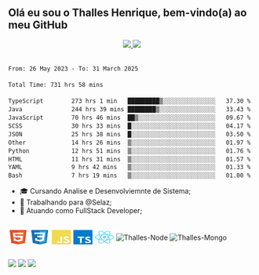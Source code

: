 ## Olá eu sou o Thalles Henrique, bem-vindo(a) ao meu GitHub

<div align="center">
  <a href="https://github.com/Thalles-HsA">
  <img height="180em" src="https://github-readme-stats.vercel.app/api?username=Thalles-HsA&show_icons=true&theme=radical&include_all_commits=true&count_private=true"/>
  <img height="180em" src="https://github-readme-stats.vercel.app/api/top-langs/?username=Thalles-HsA&exclude_repo=github-readme-stats,Pong,Freeway-JS&langs_count=5&theme=radical"/>
</div><br>
  
  <!--START_SECTION:waka-->

```txt
From: 26 May 2023 - To: 31 March 2025

Total Time: 731 hrs 58 mins

TypeScript        273 hrs 1 min   █████████▒░░░░░░░░░░░░░░░   37.30 %
Java              244 hrs 39 mins ████████▒░░░░░░░░░░░░░░░░   33.43 %
JavaScript        70 hrs 46 mins  ██▒░░░░░░░░░░░░░░░░░░░░░░   09.67 %
SCSS              30 hrs 33 mins  █░░░░░░░░░░░░░░░░░░░░░░░░   04.17 %
JSON              25 hrs 38 mins  █░░░░░░░░░░░░░░░░░░░░░░░░   03.50 %
Other             14 hrs 26 mins  ▒░░░░░░░░░░░░░░░░░░░░░░░░   01.97 %
Python            12 hrs 51 mins  ▒░░░░░░░░░░░░░░░░░░░░░░░░   01.76 %
HTML              11 hrs 31 mins  ▒░░░░░░░░░░░░░░░░░░░░░░░░   01.57 %
YAML              9 hrs 42 mins   ▒░░░░░░░░░░░░░░░░░░░░░░░░   01.33 %
Bash              7 hrs 19 mins   ▒░░░░░░░░░░░░░░░░░░░░░░░░   01.00 %
```

<!--END_SECTION:waka-->

  - 🎓 Cursando Analise e Desenvolviemnte de Sistema;
  - 🌱 Trabalhando para @Selaz;
  - 🎯 Atuando como FullStack Developer;
 
<div style="display: inline_block"><br>
  <img align="center" alt="Thalles-HTML" height="30" width="40" src="https://raw.githubusercontent.com/devicons/devicon/master/icons/html5/html5-original.svg">
  <img align="center" alt="Thalles-CSS" height="30" width="40" src="https://raw.githubusercontent.com/devicons/devicon/master/icons/css3/css3-original.svg">
  <img align="center" alt="Thalles-Js" height="30" width="40" src="https://raw.githubusercontent.com/devicons/devicon/master/icons/javascript/javascript-plain.svg">
  <img align="center" alt="Thalles-Ts" height="30" width="40" src="https://raw.githubusercontent.com/devicons/devicon/master/icons/typescript/typescript-plain.svg">
  <img align="center" alt="Thalles-React" height="30" width="40" src="https://raw.githubusercontent.com/devicons/devicon/master/icons/react/react-original.svg">
  <img align="center" alt="Thalles-Node" height="30" width="40" src="https://cdn.jsdelivr.net/gh/devicons/devicon/icons/nodejs/nodejs-original.svg" />
  <img align="center" alt="Thalles-Mongo" height="30" width="40" src="https://cdn.jsdelivr.net/gh/devicons/devicon/icons/mongodb/mongodb-original.svg" />
  
</div>

 ##
  
<div>
  <a href="https://www.linkedin.com/in/thalles-hsa" target="_blank"><img src="https://img.shields.io/badge/-LinkedIn-%230077B5?style=for-the-badge&logo=linkedin&logoColor=white" target="_blank"></a> 
  <a href="https://instagram.com/thalleshsa" target="_blank"><img src="https://img.shields.io/badge/-Instagram-%23E4405F?style=for-the-badge&logo=instagram&logoColor=white" target="_blank"></a>
  <a href = "mailto:thsa.henrique@gmail.com"><img src="https://img.shields.io/badge/-Gmail-%23333?style=for-the-badge&logo=gmail&logoColor=white" target="_blank"></a>
   
</div>
